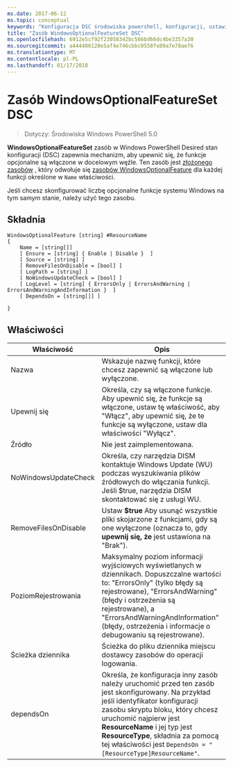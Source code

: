 ```yaml
---
ms.date: 2017-06-12
ms.topic: conceptual
keywords: "Konfiguracja DSC środowiska powershell, konfiguracji, ustawienia"
title: "Zasób WindowsOptionalFeatureSet DSC"
ms.openlocfilehash: 6912e5cf92f23058342bc566bd66dc4be3357a30
ms.sourcegitcommit: a444406120e5af4e746cbbc0558fe89a7e78aef6
ms.translationtype: MT
ms.contentlocale: pl-PL
ms.lasthandoff: 01/17/2018
---
```

# <a name="dsc-windowsoptionalfeatureset-resource"></a>Zasób WindowsOptionalFeatureSet DSC

> Dotyczy: Środowiska Windows PowerShell 5.0

**WindowsOptionalFeatureSet** zasób w Windows PowerShell Desired stan konfiguracji (DSC) zapewnia mechanizm, aby upewnić się, że funkcje opcjonalne są włączone w docelowym węźle. Ten zasób jest [złożonego zasobów](authoringResourceComposite.md) , który odwołuje się [zasobów WindowsOptionalFeature](windowsOptionalFeatureResource.md) dla każdej funkcji określone w `Name` właściwości.

Jeśli chcesz skonfigurować liczbę opcjonalne funkcje systemu Windows na tym samym stanie, należy użyć tego zasobu.

## <a name="syntax"></a>Składnia

```
WindowsOptionalFeature [string] #ResourceName
{
    Name = [string[]]
    [ Ensure = [string] { Enable | Disable }  ]
    [ Source = [string] ] 
    [ RemoveFilesOnDisable = [bool] ]  
    [ LogPath = [string] ]
    [ NoWindowsUpdateCheck = [bool] ]
    [ LogLevel = [string] { ErrorsOnly | ErrorsAndWarning | ErrorsAndWarningAndInformation }  ]
    [ DependsOn = [string[]] ]
    
}
```

## <a name="properties"></a>Właściwości

|  Właściwość  |  Opis   | 
|---|---| 
| Nazwa| Wskazuje nazwę funkcji, które chcesz zapewnić są włączone lub wyłączone.| 
| Upewnij się| Określa, czy są włączone funkcje. Aby upewnić się, że funkcje są włączone, ustaw tę właściwość, aby "Włącz", aby upewnić się, że te funkcje są wyłączone, ustaw dla właściwości "Wyłącz".|
| Źródło| Nie jest zaimplementowana.|
| NoWindowsUpdateCheck| Określa, czy narzędzia DISM kontaktuje Windows Update (WU) podczas wyszukiwania plików źródłowych do włączania funkcji. Jeśli $true, narzędzia DISM skontaktować się z usługi WU.|
| RemoveFilesOnDisable| Ustaw **$true** Aby usunąć wszystkie pliki skojarzone z funkcjami, gdy są one wyłączone (oznacza to, gdy **upewnij się, że** jest ustawiona na "Brak").|
| PoziomRejestrowania| Maksymalny poziom informacji wyjściowych wyświetlanych w dziennikach. Dopuszczalne wartości to: "ErrorsOnly" (tylko błędy są rejestrowane), "ErrorsAndWarning" (błędy i ostrzeżenia są rejestrowane), a "ErrorsAndWarningAndInformation" (błędy, ostrzeżenia i informacje o debugowaniu są rejestrowane).|
| Ścieżka dziennika| Ścieżka do pliku dziennika miejscu dostawcy zasobów do operacji logowania.| 
| dependsOn| Określa, że konfiguracja inny zasób należy uruchomić przed ten zasób jest skonfigurowany. Na przykład jeśli identyfikator konfiguracji zasobu skryptu bloku, który chcesz uruchomić najpierw jest __ResourceName__ i jej typ jest __ResourceType__, składnia za pomocą tej właściwości jest `DependsOn = "[ResourceType]ResourceName"`.| 
 



